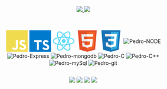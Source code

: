 <div align="center">
  <a href="https://github.com/pedroaugustofb">
   <img height="150" src="https://github-readme-stats.vercel.app/api?username=pedroaugustofb&show_icons=true&theme=dark&include_all_commits=true&count_private=true"/>
   <img height="150" src="https://github-readme-stats.vercel.app/api/top-langs/?username=pedroaugustofb&layout=compact&langs_count=7&theme=dark"/>
  </a>
</div>

##

<div align="center"><br>
  <img align="center" alt="Pedro-Js" height="60" width="60" src="https://raw.githubusercontent.com/devicons/devicon/master/icons/javascript/javascript-plain.svg">
  <img align="center" alt="Pedro-Typescript" height="60" width="60" src="https://raw.githubusercontent.com/devicons/devicon/master/icons/typescript/typescript-plain.svg">
  <img align="center" alt="Pedro-React" height="60" width="60" src="https://raw.githubusercontent.com/devicons/devicon/master/icons/react/react-original.svg">
  <img align="center" alt="Pedro-HTML" height="60" width="60" src="https://raw.githubusercontent.com/devicons/devicon/master/icons/html5/html5-original.svg">
  <img align="center" alt="Pedro-CSS" height="60" width="60" src="https://raw.githubusercontent.com/devicons/devicon/master/icons/css3/css3-original.svg">
  <img align="center" alt="Pedro-NODE" height="60" width="60" src="https://cdn.icon-icons.com/icons2/2107/PNG/512/file_type_node_icon_130301.png">
  <img align="center" alt="Pedro-Express" height="60" width="60" src="https://cdn.icon-icons.com/icons2/2699/PNG/512/expressjs_logo_icon_169186.png">
  <img align="center" alt="Pedro-mongodb" height="60" width="60" src="https://cdn.icon-icons.com/icons2/2415/PNG/512/mongodb_original_logo_icon_146424.png">
  <img align="center" alt="Pedro-C" height="60" width="60" src="https://cdn.icon-icons.com/icons2/2415/PNG/512/c_original_logo_icon_146611.png">
  <img align="center" alt="Pedro-C++" height="60" width="60" src="https://cdn.icon-icons.com/icons2/2148/PNG/512/c_icon_132529.png">
  <img align="center" alt="Pedro-mySql" height="60" width="60" src="https://cdn.icon-icons.com/icons2/2415/PNG/512/mysql_original_wordmark_logo_icon_146417.png">
  <img align="center" alt="Pedro-git" height="60" width="60" src="https://cdn.icon-icons.com/icons2/2107/PNG/512/file_type_git_icon_130581.png">
</div>

  ##
  
<div align="center"> 
  <a href="https://instagram.com/pedroaugustofb" target="_blank"><img src="https://img.shields.io/badge/-Instagram-%23E4405F?style=for-the-badge&logo=instagram&logoColor=white" target="_blank"></a>
    <a href="https://wa.me/5583986251686" target="_blank"><img src="https://img.shields.io/badge/-Whatsapp-%2325D366?style=for-the-badge&logo=whatsapp&logoColor=white" target="_blank"></a>
  <a href = "mailto:pedroaugustofolb@gmail.com"><img src="https://img.shields.io/badge/-Gmail-%23333?style=for-the-badge&logo=gmail&logoColor=white" target="_blank"></a>
  <a href="https://www.linkedin.com/in/pedrofoltram/" target="_blank"><img src="https://img.shields.io/badge/-LinkedIn-%230077B5?style=for-the-badge&logo=linkedin&logoColor=white" target="_blank"></a> 
  
</div>
